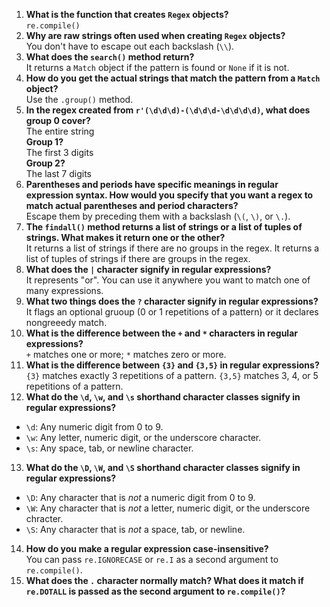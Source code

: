 1. **What is the function that creates `Regex` objects?**  
  `re.compile()`
2. **Why are raw strings often used when creating `Regex` objects?**  
  You don't have to escape out each backslash (`\\`).
3. **What does the `search()` method return?**  
  It returns a `Match` object if the pattern is found or `None` if it is not.
4. **How do you get the actual strings that match the pattern from a `Match` object?**  
  Use the `.group()` method.
5. **In the regex created from `r'(\d\d\d)-(\d\d\d-\d\d\d\d)`, what does group 0 cover?**  
  The entire string  
  **Group 1?**  
  The first 3 digits  
  **Group 2?**  
  The last 7 digits
6. **Parentheses and periods have specific meanings in regular expression syntax. How would you specify that you want a regex to match actual parentheses and period characters?**  
  Escape them by preceding them with a backslash (`\(`, `\)`, or `\.`).
7. **The `findall()` method returns a list of strings or a list of tuples of strings. What makes it return one or the other?**  
  It returns a list of strings if there are no groups in the regex. It returns a list of tuples of strings if there are groups in the regex.
8. **What does the `|` character signify in regular expressions?**  
  It represents "or". You can use it anywhere you want to match one of many expressions.
9. **What two things does the `?` character signify in regular expressions?**  
  It flags an optional gruoup (0 or 1 repetitions of a pattern) or it declares nongreeedy match.
10. **What is the difference between the `+` and `*` characters in regular expressions?**  
  `+` matches one or more; `*` matches zero or more.
11. **What is the difference between `{3}` and `{3,5}` in regular expressions?**  
  `{3}` matches exactly 3 repetitions of a pattern. `{3,5}` matches 3, 4, or 5 repetitions of a pattern.
12. **What do the `\d`, `\w`, and `\s` shorthand character classes signify in regular expressions?**  
  * `\d`: Any numeric digit from 0 to 9.
  * `\w`: Any letter, numeric digit, or the underscore character.
  * `\s`: Any space, tab, or newline character.
13. **What do the `\D`, `\W`, and `\S` shorthand character classes signify in regular expressions?**  
  * `\D`: Any character that is *not* a numeric digit from 0 to 9.
  * `\W`: Any character that is *not* a letter, numeric digit, or the underscore chracter.
  * `\S`: Any character that is *not* a space, tab, or newline.
14. **How do you make a regular expression case-insensitive?**  
  You can pass `re.IGNORECASE` or `re.I` as a second argument to `re.compile()`.
15. **What does the `.` character normally match? What does it match if `re.DOTALL` is passed as the second argument to `re.compile()`?**  
  
